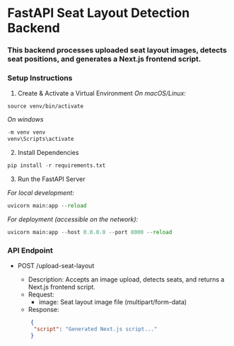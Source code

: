 # FastAPI Seat Layout Detection Backend
### This backend processes uploaded seat layout images, detects seat positions, and generates a Next.js frontend script.

### Setup Instructions
1. Create & Activate a Virtual Environment
*On macOS/Linux:* 

```python3 -m venv venv
source venv/bin/activate
```

*On windows*

```python 
-m venv venv
venv\Scripts\activate
```

2. Install Dependencies

```python 
pip install -r requirements.txt
```

3. Run the FastAPI Server

*For local development:*

```python 
uvicorn main:app --reload
```

*For deployment (accessible on the network):*

```python 
uvicorn main:app --host 0.0.0.0 --port 8000 --reload
```


### API Endpoint
- POST /upload-seat-layout
    - Description: Accepts an image upload, detects seats, and returns a Next.js frontend script.
    - Request:
        - image: Seat layout image file (multipart/form-data)
    - Response:

    ```json 
        {
         "script": "Generated Next.js script..."
        }

    ```
